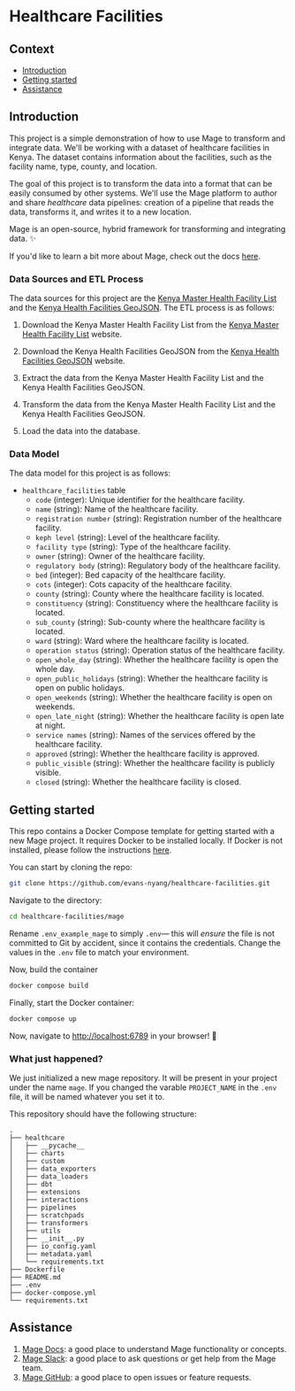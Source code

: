 # Healthcare Facilities

## Context

- [Introduction](#introduction)
- [Getting started](#getting-started)
- [Assistance](#assistance)

## Introduction

This project is a simple demonstration of how to use Mage to transform and integrate data. We'll be working with a dataset of healthcare facilities in Kenya. The dataset contains information about the facilities, such as the facility name, type, county, and location.

The goal of this project is to transform the data into a format that can be easily consumed by other systems. We'll use the Mage platform to author and share _healthcare_ data pipelines: creation of a pipeline that reads the data, transforms it, and writes it to a new location.

Mage is an open-source, hybrid framework for transforming and integrating data. ✨

If you'd like to learn a bit more about Mage, check out the docs [here](https://docs.mage.ai/introduction/overview).

### Data Sources and ETL Process  

The data sources for this project are the [Kenya Master Health Facility List](https://kmhfl.health.go.ke/#/home) and the [Kenya Health Facilities GeoJSON](https://data.humdata.org/dataset/kenya-health-facilities). The ETL process is as follows:

1. Download the Kenya Master Health Facility List from the [Kenya Master Health Facility List](https://kmhfl.health.go.ke/#/home) website.

2. Download the Kenya Health Facilities GeoJSON from the [Kenya Health Facilities GeoJSON](https://data.humdata.org/dataset/kenya-health-facilities) website.

3. Extract the data from the Kenya Master Health Facility List and the Kenya Health Facilities GeoJSON.

4. Transform the data from the Kenya Master Health Facility List and the Kenya Health Facilities GeoJSON.

5. Load the data into the database.

### Data Model

The data model for this project is as follows:

- `healthcare_facilities` table
  - `code` (integer): Unique identifier for the healthcare facility.
  - `name` (string): Name of the healthcare facility.
  - `registration number` (string): Registration number of the healthcare facility.
  - `keph level` (string): Level of the healthcare facility.
  - `facility type` (string): Type of the healthcare facility.
  - `owner` (string): Owner of the healthcare facility.
  - `regulatory body` (string): Regulatory body of the healthcare facility.
  - `bed` (integer): Bed capacity of the healthcare facility.
  - `cots` (integer): Cots capacity of the healthcare facility.
  - `county` (string): County where the healthcare facility is located.
  - `constituency` (string): Constituency where the healthcare facility is located.
  - `sub_county` (string): Sub-county where the healthcare facility is located.
  - `ward` (string): Ward where the healthcare facility is located.
  - `operation status` (string): Operation status of the healthcare facility.
  - `open_whole_day` (string): Whether the healthcare facility is open the whole day.
  - `open_public_holidays` (string): Whether the healthcare facility is open on public holidays.
  - `open_weekends` (string): Whether the healthcare facility is open on weekends.
  - `open_late_night` (string): Whether the healthcare facility is open late at night.
  - `service names` (string): Names of the services offered by the healthcare facility.
  - `approved` (string): Whether the healthcare facility is approved.
  - `public_visible` (string): Whether the healthcare facility is publicly visible.
  - `closed` (string): Whether the healthcare facility is closed.

## Getting started

This repo contains a Docker Compose template for getting started with a new Mage project. It requires Docker to be installed locally. If Docker is not installed, please follow the instructions [here](https://docs.docker.com/get-docker/).

You can start by cloning the repo:

```bash
git clone https://github.com/evans-nyang/healthcare-facilities.git
```

Navigate to the directory:

```bash
cd healthcare-facilities/mage
```

Rename `.env_example_mage` to simply `.env`— this will _ensure_ the file is not committed to Git by accident, since it contains the credentials. Change the values in the `.env` file to match your environment.

Now, build the container

```bash
docker compose build
```

Finally, start the Docker container:

```bash
docker compose up
```

Now, navigate to <http://localhost:6789> in your browser! 🚀

### What just happened?

We just initialized a new mage repository. It will be present in your project under the name `mage`. If you changed the varable `PROJECT_NAME` in the `.env` file, it will be named whatever you set it to.

This repository should have the following structure:

```
.
├── healthcare
│   ├── __pycache__
│   ├── charts
│   ├── custom
│   ├── data_exporters
│   ├── data_loaders
│   ├── dbt
│   ├── extensions
│   ├── interactions
│   ├── pipelines
│   ├── scratchpads
│   ├── transformers
│   ├── utils
│   ├── __init__.py
│   ├── io_config.yaml
│   ├── metadata.yaml
│   └── requirements.txt
├── Dockerfile
├── README.md
├── .env
├── docker-compose.yml
└── requirements.txt
```

## Assistance

1. [Mage Docs](https://docs.mage.ai/introduction/overview): a good place to understand Mage functionality or concepts.
2. [Mage Slack](https://www.mage.ai/chat): a good place to ask questions or get help from the Mage team.
3. [Mage GitHub](https://github.com/mage-ai/mage-ai): a good place to open issues or feature requests.
